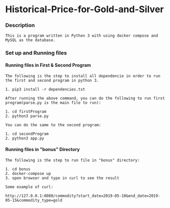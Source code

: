 # Historical-Price-for-Gold-and-Silver

### Description 
```
This is a program written in Python 3 with using docker compose and MySQL as the database.
```

### Set up and Running files

#### Running files in First   &    Second Program
```
The following is the step to install all dependencie in order to run the first and second program in python 3. 

1. pip3 install -r dependencies.txt

After running the above command, you can do the following to run first program(parse.py is the main file to run): 

1. cd firstProgram
2. python3 parse.py

You can do the same to the second program:

1. cd secondProgram
2. python3 app.py
```

#### Running files in "bonus" Directory

```
The following is the step to run file in "bonus" directory: 

1. cd bonus 
2. docker-compose up 
3. open browser and type in curl to see the result

Some example of curl:

http://127.0.0.1:8080/commodity?start_date=2019-05-10&end_date=2019-05-15&commodity_type=gold

```

